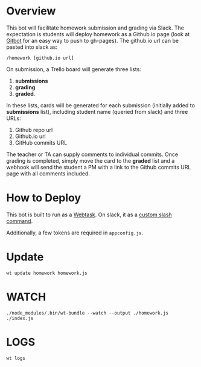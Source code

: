 # Overview

This bot will facilitate homework submission and grading via Slack. The expectation is students will deploy homework as a Github.io page (look at [Gitbot](http://gitbot.co) for an easy way to push to gh-pages). The github.io url can be pasted into slack as:

```
/homework [github.io url]
```

On submission, a Trello board will generate three lists: 

1. **submissions**
2. **grading**
3. **graded**.

In these lists, cards will be generated for each submission (initially added to **submissions** list), including student name (queried from slack) and three URLs: 

1. Github repo url
2. Github.io url
3. GitHub commits URL

The teacher or TA can supply comments to individual commits. Once grading is completed, simply move the card to the **graded** list and a webhook will send the student a PM with a link to the Github commits URL page with all comments included.

# How to Deploy

This bot is built to run as a [Webtask](https://webtask.io/). On slack, it as a [custom slash command](https://api.slack.com/slash-commands).

Additionally, a few tokens are required in ``appconfig.js``.

# Update

```
wt update homework homework.js
```

# WATCH

```
./node_modules/.bin/wt-bundle --watch --output ./homework.js ./index.js
```

# LOGS

```
wt logs
```



